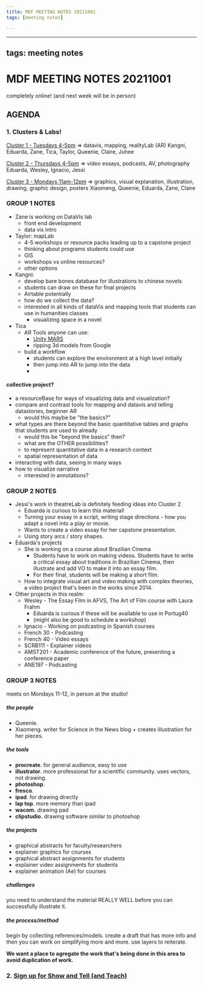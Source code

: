 ```yaml
---
title: MDF MEETING NOTES 20211001
tags: [meeting notes]

---
```


---
tags: meeting notes
---

# MDF MEETING NOTES 20211001

completely online! (and next week will be in person)

## AGENDA

### 1. Clusters & Labs!

[Cluster 1 - Tuesdays 4-5pm](http://whenisgood.net/k5npiz7/results/si2r49y)
    => datavis, mapping, realityLab (AR)
    Kangni, Eduarda, Zane, Tica, Taylor, Queenie, Claire, Juhee
    
    
[Cluster 2 - Thursdays 4-5pm](http://whenisgood.net/2c9g2tg/results/gayyp34)
    => video essays, podcasts, AV, photography
    Eduarda, Wesley, Ignacio, Jessi
    
[Cluster 3 - Mondays 11am-12pm](http://whenisgood.net/jq4ejmw/results/zqgw7rf)
    => graphics, visual explanation, illustration, drawing, graphic design, posters
    Xiaomeng, Queenie, Eduarda, Zane, Claire


### GROUP 1 NOTES

* Zane is working on DataVis lab
    * front end development
    * data vis intro
* Taylor: mapLab
    * 4-5 workshops or resource packs leading up to a capstone project
    * thinking about programs students could use
    * GIS
    * workshops vs online resources?
    * other options
* Kangni:
    * develop bare bones database for illustrations to chinese novels
    * students can draw on these for final projects
    * Airtable potentially
    * how do we collect the data?
    * interested in all kinds of dataVis and mapping tools that students can use in humanities classes
        * visualizing space in a novel
* Tica
    * AR Tools anyone can use:
        * [Unity MARS](https://unity.com/products/unity-mars)
        * ripping 3d models from Google
    * build a workflow
        * students can explore the environment at a high level initially
        * then jump into AR to jump into the data
        * 

#### collective project?
- a resourceBase for ways of visualizing data and visualization?
- compare and contrast tools for mapping and datavis and telling datastories, beginner AR 
    - would this maybe be "the basics?"
- what types are there beyond the basic quantitative tables and graphs that students are used to already
    - would this be "beyond the basics" then?
    - what are the OTHER possibilities?
    - to represent quantitative data in a research context
    - spatial representation of data
- interacting with data, seeing in many ways
- how to visualize narrative
    - interested in annotations?


### GROUP 2 NOTES
* Jessi's work in theatreLab is definitely feeding ideas into Cluster 2
    * Eduarda is curious to learn this material!
    * Turning your essay in a script, writing stage directions - how you adapt a novel into a play or movie.
    * Wants to create a video essay for her capstone presentation.
    * Using story arcs / story shapes.
* Eduarda's projects 
    * She is working on a course about Brazilian Cinema
        * Students have to work on making videos. Students have to write a critical essay about traditions in Brazilian Cinema, then illustrate and add VO to make it into an essay film.
        * For their final, students will be making a short film.
    * How to integrate visual art and video making with complex theories, a video project that's been in the works since 2014.
* Other projects in this realm:
    * Wesley - The Essay Film in AFVS, The Art of Film course with Laura Frahm
        * Eduarda is curious if these will be available to use in Portug40
        * (might also be good to schedule a workshop)
    * Ignacio - Working on podcasting in Spanish courses
    * French 30 - Podcasting
    * French 40 - Video essays
    * SCRB111 - Explainer videos
    * AMST201 - Academic conference of the future, presenting a conference paper
    * ANE197 - Podcasting



### GROUP 3 NOTES
meets on Mondays 11-12, in person at the studio!


##### the people
* Queenie. 
* Xiaomeng. writer for Science in the News blog + creates illustration for her pieces.

##### the tools
* **procreate**. for general audience, easy to use
* **illustrator**. more professional for a scientific community. uses vectors, not drawing.
* **photoshop**. 
* **fresco**.
* **ipad**. for drawing directly
* **lap top**. more memory than ipad
* **wacom.** drawing pad
* **clipstudio.** drawing software similar to photoshop

##### the projects
* graphical abstracts for faculty/researchers
* explainer graphics for courses
* graphical abstract assignments for students
* explainer video assignments for students
* explainer animation (Ae) for courses

##### challenges
you need to understand the material REALLY WELL before you can successfully illustrate it.

##### the process/method
begin by collecting references/models. create a draft that has more info and then you can work on simplifying more and more. use layers to reiterate.

**We want a place to agregate the work that's being done in this area to avoid duplication of work.**

### 2. [Sign up for Show and Tell (and Teach)](https://hackmd.io/cLEYB_NjRF6GJ6s_GzndsQ)









